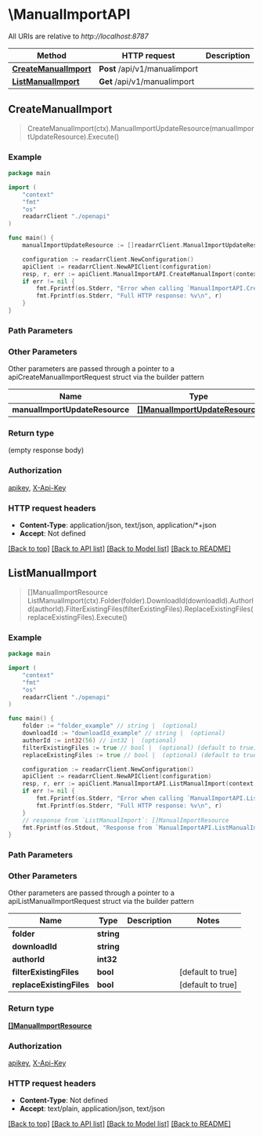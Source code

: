 # \ManualImportAPI

All URIs are relative to *http://localhost:8787*

Method | HTTP request | Description
------------- | ------------- | -------------
[**CreateManualImport**](ManualImportAPI.md#CreateManualImport) | **Post** /api/v1/manualimport | 
[**ListManualImport**](ManualImportAPI.md#ListManualImport) | **Get** /api/v1/manualimport | 



## CreateManualImport

> CreateManualImport(ctx).ManualImportUpdateResource(manualImportUpdateResource).Execute()



### Example

```go
package main

import (
    "context"
    "fmt"
    "os"
    readarrClient "./openapi"
)

func main() {
    manualImportUpdateResource := []readarrClient.ManualImportUpdateResource{*readarrClient.NewManualImportUpdateResource()} // []ManualImportUpdateResource |  (optional)

    configuration := readarrClient.NewConfiguration()
    apiClient := readarrClient.NewAPIClient(configuration)
    resp, r, err := apiClient.ManualImportAPI.CreateManualImport(context.Background()).ManualImportUpdateResource(manualImportUpdateResource).Execute()
    if err != nil {
        fmt.Fprintf(os.Stderr, "Error when calling `ManualImportAPI.CreateManualImport``: %v\n", err)
        fmt.Fprintf(os.Stderr, "Full HTTP response: %v\n", r)
    }
}
```

### Path Parameters



### Other Parameters

Other parameters are passed through a pointer to a apiCreateManualImportRequest struct via the builder pattern


Name | Type | Description  | Notes
------------- | ------------- | ------------- | -------------
 **manualImportUpdateResource** | [**[]ManualImportUpdateResource**](ManualImportUpdateResource.md) |  | 

### Return type

 (empty response body)

### Authorization

[apikey](../README.md#apikey), [X-Api-Key](../README.md#X-Api-Key)

### HTTP request headers

- **Content-Type**: application/json, text/json, application/*+json
- **Accept**: Not defined

[[Back to top]](#) [[Back to API list]](../README.md#documentation-for-api-endpoints)
[[Back to Model list]](../README.md#documentation-for-models)
[[Back to README]](../README.md)


## ListManualImport

> []ManualImportResource ListManualImport(ctx).Folder(folder).DownloadId(downloadId).AuthorId(authorId).FilterExistingFiles(filterExistingFiles).ReplaceExistingFiles(replaceExistingFiles).Execute()



### Example

```go
package main

import (
    "context"
    "fmt"
    "os"
    readarrClient "./openapi"
)

func main() {
    folder := "folder_example" // string |  (optional)
    downloadId := "downloadId_example" // string |  (optional)
    authorId := int32(56) // int32 |  (optional)
    filterExistingFiles := true // bool |  (optional) (default to true)
    replaceExistingFiles := true // bool |  (optional) (default to true)

    configuration := readarrClient.NewConfiguration()
    apiClient := readarrClient.NewAPIClient(configuration)
    resp, r, err := apiClient.ManualImportAPI.ListManualImport(context.Background()).Folder(folder).DownloadId(downloadId).AuthorId(authorId).FilterExistingFiles(filterExistingFiles).ReplaceExistingFiles(replaceExistingFiles).Execute()
    if err != nil {
        fmt.Fprintf(os.Stderr, "Error when calling `ManualImportAPI.ListManualImport``: %v\n", err)
        fmt.Fprintf(os.Stderr, "Full HTTP response: %v\n", r)
    }
    // response from `ListManualImport`: []ManualImportResource
    fmt.Fprintf(os.Stdout, "Response from `ManualImportAPI.ListManualImport`: %v\n", resp)
}
```

### Path Parameters



### Other Parameters

Other parameters are passed through a pointer to a apiListManualImportRequest struct via the builder pattern


Name | Type | Description  | Notes
------------- | ------------- | ------------- | -------------
 **folder** | **string** |  | 
 **downloadId** | **string** |  | 
 **authorId** | **int32** |  | 
 **filterExistingFiles** | **bool** |  | [default to true]
 **replaceExistingFiles** | **bool** |  | [default to true]

### Return type

[**[]ManualImportResource**](ManualImportResource.md)

### Authorization

[apikey](../README.md#apikey), [X-Api-Key](../README.md#X-Api-Key)

### HTTP request headers

- **Content-Type**: Not defined
- **Accept**: text/plain, application/json, text/json

[[Back to top]](#) [[Back to API list]](../README.md#documentation-for-api-endpoints)
[[Back to Model list]](../README.md#documentation-for-models)
[[Back to README]](../README.md)

